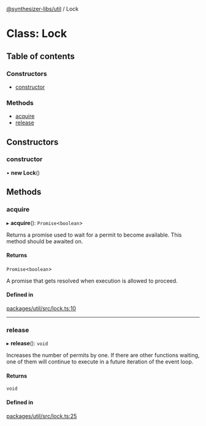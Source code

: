 [@synthesizer-libs/util](../README.md) / Lock

# Class: Lock

## Table of contents

### Constructors

- [constructor](Lock.md#constructor)

### Methods

- [acquire](Lock.md#acquire)
- [release](Lock.md#release)

## Constructors

### constructor

• **new Lock**()

## Methods

### acquire

▸ **acquire**(): `Promise`<`boolean`\>

Returns a promise used to wait for a permit to become available. This method should be awaited on.

#### Returns

`Promise`<`boolean`\>

A promise that gets resolved when execution is allowed to proceed.

#### Defined in

[packages/util/src/lock.ts:10](https://github.com/ethereumjs/ethereumjs-monorepo/blob/master/packages/util/src/lock.ts#L10)

___

### release

▸ **release**(): `void`

Increases the number of permits by one. If there are other functions waiting, one of them will
continue to execute in a future iteration of the event loop.

#### Returns

`void`

#### Defined in

[packages/util/src/lock.ts:25](https://github.com/ethereumjs/ethereumjs-monorepo/blob/master/packages/util/src/lock.ts#L25)
